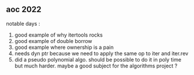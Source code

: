 aoc 2022
--------

notable days :

1) good example of why itertools rocks
5) good example of double borrow
7) good example where ownership is a pain
8) needs dyn ptr because we need to apply the same op to iter and iter.rev
9) did a pseudo polynomial algo. should be possible to do it in poly time but much harder. maybe
a good subject for the algorithms project ?

